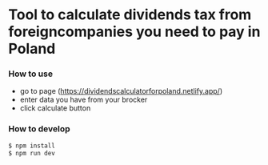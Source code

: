 # Tool to calculate dividends tax from foreigncompanies you need to pay in Poland

### How to use

- go to page (https://dividendscalculatorforpoland.netlify.app/)
- enter data you have from your brocker
- click calculate button

### How to develop

```bash
$ npm install
$ npm run dev
```
